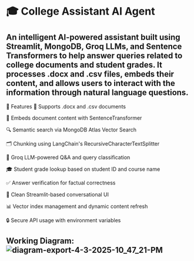 # 🎓 College Assistant AI Agent
## An intelligent AI-powered assistant built using Streamlit, MongoDB, Groq LLMs, and Sentence Transformers to help answer queries related to college documents and student grades. It processes .docx and .csv files, embeds their content, and allows users to interact with the information through natural language questions.

🚀 Features
📄 Supports .docx and .csv documents

🧠 Embeds document content with SentenceTransformer

🔍 Semantic search via MongoDB Atlas Vector Search

🗂️ Chunking using LangChain's RecursiveCharacterTextSplitter

🎯 Groq LLM-powered Q&A and query classification

🎓 Student grade lookup based on student ID and course name

✅ Answer verification for factual correctness

💬 Clean Streamlit-based conversational UI

📊 Vector index management and dynamic content refresh

🔒 Secure API usage with environment variables

## Working Diagram:![diagram-export-4-3-2025-10_47_21-PM](https://github.com/user-attachments/assets/8fec56f2-9b0e-4a7a-94fe-bf1c1539e207)

